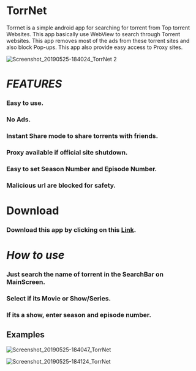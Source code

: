 # TorrNet
Torrnet is a simple android app for searching for torrent from Top torrent Websites. This app basically use WebView to search through
Torrent websites. This app removes most of the ads from these torrent sites and also block Pop-ups. This app also provide easy access 
to Proxy sites.


![Screenshot_20190525-184024_TorrNet 2](https://user-images.githubusercontent.com/50118758/58369910-c2916680-7eb5-11e9-8233-b86227649563.png)








# *FEATURES*

  ### Easy to use.
  ### No Ads.
  ### Instant Share mode to share torrents with friends.
  ### Proxy available if official site shutdown.
  ### Easy to set Season Number and Episode Number.
  ### Malicious url are blocked for safety.
  
  
# Download 
   ### Download this app by clicking on this [Link](https://github.com/gouravsharma01/TorrNet/releases/).
  
  
  
# *How to use* 

  ### Just search the name of torrent in the SearchBar on MainScreen.
  ### Select if its Movie or Show/Series.
  ### If its a show, enter season and episode number.
  
## Examples

![Screenshot_20190525-184047_TorrNet](https://user-images.githubusercontent.com/50118758/58370206-94f9ec80-7eb8-11e9-9ed3-1818f7accaa5.png)

![Screenshot_20190525-184124_TorrNet](https://user-images.githubusercontent.com/50118758/58370207-a2af7200-7eb8-11e9-8fb9-a56695fa7547.png)


